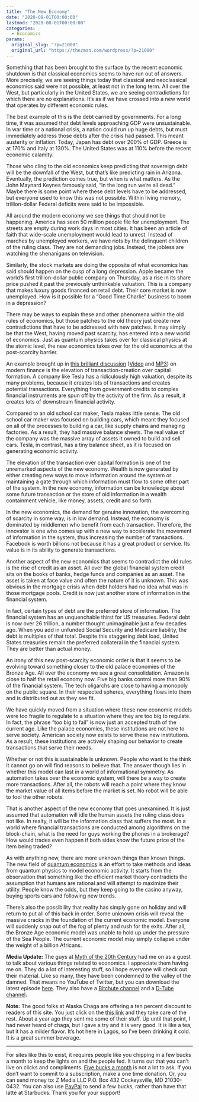 ```yaml
---
title: "The New Economy"
date: "2020-08-01T00:00:00"
lastmod: "2020-08-01T00:00:00"
categories:
  - Economics
params:
  original_slug: "?p=21000"
  original_url: "https://thezman.com/wordpress/?p=21000"
---
```


Something that has been brought to the surface by the recent economic
shutdown is that classical economics seems to have run out of answers.
More precisely, we are seeing things today that classical and
neoclassical economics said were not possible, at least not in the long
term. All over the West, but particularly in the United States, we are
seeing contradictions for which there are no explanations. It’s as if we
have crossed into a new world that operates by different economic rules.

The best example of this is the debt carried by governments. For a long
time, it was assumed that debt levels approaching GDP were
unsustainable. In war time or a national crisis, a nation could run up
huge debts, but must immediately address those debts after the crisis
had passed. This meant austerity or inflation. Today, Japan has debt
over 200% of GDP. Greece is at 170% and Italy at 130%. The United States
was at 110% before the recent economic calamity.

Those who cling to the old economics keep predicting that sovereign debt
will be the downfall of the West, but that’s like predicting rain in
Arizona. Eventually, the prediction comes true, but when is what
matters. As the John Maynard Keynes famously said, “In the long run
we’re all dead.” Maybe there is some point where these debt levels have
to be addressed, but everyone used to know this was not possible. Within
living memory, trillion-dollar Federal deficits were said to be
impossible.

All around the modern economy we see things that should not be
happening. America has seen 50 million people file for unemployment. The
streets are empty during work days in most cities. It has been an
article of faith that wide-scale unemployment would lead to unrest.
Instead of marches by unemployed workers, we have riots by the
delinquent children of the ruling class. They are not demanding jobs.
Instead, the jobless are watching the shenanigans on television.

Similarly, the stock markets are doing the opposite of what economics
has said should happen on the cusp of a long depression. Apple became
the world’s first trillion-dollar public company on Thursday, as a rise
in its share price pushed it past the previously unthinkable valuation.
This is a company that makes luxury goods financed on retail debt. Their
core market is now unemployed. How is it possible for a “Good Time
Charlie” business to boom in a depression?

There may be ways to explain these and other phenomena within the old
rules of economics, but those patches to the old theory just create new
contradictions that have to be addressed with new patches. It may simply
be that the West, having moved past scarcity, has entered into a new
world of economics. Just as quantum physics takes over for classical
physics at the atomic level, the new economics takes over for the old
economics at the post-scarcity barrier.

An example brought up in <a
href="https://myth20c.wordpress.com/2020/07/31/the-money-game-zman-on-financialization-of-the-economy/"
rel="noopener noreferrer" target="_blank">this brilliant discussion</a>
(<a
href="https://d.tube/#!/v/myth20century/QmRuKMc6BrkFn61jnbrez9PWtvPyt6zZNzHt8vmUFdE3AH"
rel="noopener noreferrer" target="_blank">Video</a> and <a
href="https://theamericansun.files.wordpress.com/2020/07/myth-of-the-20th-century-episode-180-the-money-game-zman-on-financialization-of-the-economy.mp3"
rel="noopener noreferrer" target="_blank">MP3</a>) on modern finance is
the elevation of transaction-creation over capital formation. A company
like Tesla has a ridiculously high valuation, despite its many problems,
because it creates lots of transactions and creates potential
transactions. Everything from government credits to complex financial
instruments are spun off by the activity of the firm. As a result, it
creates lots of downstream financial activity.

Compared to an old school car maker, Tesla makes little sense. The old
school car maker was focused on building cars, which meant they focused
on all of the processes to building a car, like supply chains and
managing factories. As a result, they had massive balance sheets. The
real value of the company was the massive array of assets it owned to
build and sell cars. Tesla, in contrast, has a tiny balance sheet, as it
is focused on generating economic activity.

The elevation of the transaction over capital formation is one of the
unremarked aspects of the new economy. Wealth is now generated by either
creating new ways to move information around the system or maintaining a
gate through which information must flow to some other part of the
system. In the new economy, information can be knowledge about some
future transaction or the store of old information in a wealth
containment vehicle, like money, assets, credit and so forth.

In the new economics, the demand for genuine innovation, the overcoming
of scarcity in some way, is in low demand. Instead, the economy is
dominated by middlemen who benefit from each transaction. Therefore, the
innovator is one who comes up with a new way to accelerate the movement
of information in the system, thus increasing the number of
transactions. Facebook is worth billions not because it has a great
product or service. Its value is in its ability to generate
transactions.

Another aspect of the new economics that seems to contradict the old
rules is the rise of credit as an asset. All over the global financial
system credit sits on the books of banks, hedge funds and companies as
an asset. The asset is taken at face value and often the nature of it is
unknown. This was obvious in the mortgage crisis when debt holders had
no idea what was in those mortgage pools. Credit is now just another
store of information in the financial system.

In fact, certain types of debt are the preferred store of information.
The financial system has an unquenchable thirst for US treasuries.
Federal debt is now over 26 trillion, a number thought unimaginable just
a few decades ago. When you add in unfunded Social Security and Medicare
liability, the debt is multiples of that total. Despite this staggering
debt load, United States treasuries remain the preferred collateral in
the financial system. They are better than actual money.

An irony of this new post-scarcity economic order is that it seems to be
evolving toward something closer to the old palace economies of the
Bronze Age. All over the economy we see a great consolidation. Amazon is
close to half the retail economy now. Five big banks control more than
90% of the financial system. The tech oligarchs are close to having a
monopoly on the public square. In their respected spheres, everything
flows into them and is distributed out as they see fit.

We have quickly moved from a situation where these new economic models
were too fragile to regulate to a situation where they are too big to
regulate. In fact, the phrase “too big to fail” is now just an accepted
truth of the current age. Like the palace economies, these institutions
are not here to serve society. American society now exists to serve
these new institutions. As a result, these institutions are actively
shaping our behavior to create transactions that serve their needs.

Whether or not this is sustainable is unknown. People who want to the
think it cannot go on will find reasons to believe that. The answer
though lies in whether this model can last in a world of informational
symmetry. As automation takes over the economic system, will there be a
way to create more transactions. After all, the robots will reach a
point where they know the market value of all items before the market is
set. No robot will be able to fool the other robots.

That is another aspect of the new economy that goes unexamined. It is
just assumed that automation will idle the human assets the ruling class
does not like. In realty, it will be the information class that suffers
the most. In a world where financial transactions are conducted among
algorithms on the block-chain, what is the need for guys working the
phones in a brokerage? How would trades even happen if both sides know
the future price of the item being traded?

As with anything new, there are more unknown things than known things.
The new field of
<a href="https://en.wikipedia.org/wiki/Quantum_economics"
rel="noopener noreferrer" target="_blank">quantum economics</a> is an
effort to take methods and ideas from quantum physics to model economic
activity. It starts from the observation that something like the
efficient market theory contradicts the assumption that humans are
rational and will attempt to maximize their utility. People know the
odds, but they keep going to the casino anyway, buying sports cars and
following new trends.

There’s also the possibility that reality has simply gone on holiday and
will return to put all of this back in order. Some unknown crisis will
reveal the massive cracks in the foundation of the current economic
model. Everyone will suddenly snap out of the fog of plenty and rush for
the exits. After all, the Bronze Age economic model was unable to hold
up under the pressure of the Sea People. The current economic model may
simply collapse under the weight of a billion Africans.

**Media Update:** The guys at
<a href="https://myth20c.wordpress.com/" rel="noopener noreferrer"
target="_blank">Myth of the 20th Century</a> had me on as a guest to
talk about various things related to economics. I appreciate them having
me on. They do a lot of interesting stuff, so I hope everyone will check
out their material. Like so many, they have been condemned to the valley
of the damned. That means no YouTube of Twitter, but you can download
the latest episode <a
href="https://theamericansun.files.wordpress.com/2020/07/myth-of-the-20th-century-episode-180-the-money-game-zman-on-financialization-of-the-economy.mp3"
rel="noopener noreferrer" target="_blank">here</a>. They also have a
<a href="https://www.bitchute.com/channel/oQ1J6mxz3JAo/"
rel="noopener noreferrer" target="_blank">Bitchute channel</a> and a <a
href="https://d.tube/#!/v/myth20century/QmRuKMc6BrkFn61jnbrez9PWtvPyt6zZNzHt8vmUFdE3AH"
rel="noopener noreferrer" target="_blank">D-Tube channel</a>.

**Note:** The good folks at Alaska Chaga are offering a ten percent
discount to readers of this site. You just click on the
<a href="https://alaskachaga.us/discount/ZMAN" rel="noopener noreferrer"
target="_blank">this link</a> and they take care of the rest. About a
year ago they sent me some of their stuff. Up until that point, I had
never heard of chaga, but I gave a try and it is very good. It is like a
tea, but it has a milder flavor. It’s hot here in Lagos, so I’ve been
drinking it cold. It is a great summer beverage.

------------------------------------------------------------------------

For sites like this to exist, it requires people like you chipping in a
few bucks a month to keep the lights on and the people fed. It turns out
that you can’t live on clicks and compliments.
<a href="https://www.subscribestar.com/the-z-blog"
rel="noopener noreferrer" target="_blank">Five bucks a month</a> is not
a lot to ask. If you don’t want to commit to a subscription, make a one
time donation. Or, you can send money to: Z Media LLC P.O. Box 432
Cockeysville, MD 21030-0432. You can also use <a
href="https://www.paypal.com/cgi-bin/webscr?cmd=_s-xclick&amp;hosted_button_id=UDAS2Q8JYA6CN&amp;source=url"
rel="noopener noreferrer" target="_blank">PayPal</a> to send a few
bucks, rather than have that latte at Starbucks. Thank you for your
support!
